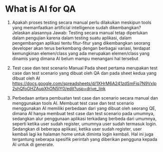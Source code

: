 # What is AI for QA 
1. Apakah proses testing secara manual perlu dilakukan meskipun tools yang memanfaatkan artificial intelligence sudah dikembangkan? Jelaskan alasannya
    Jawab: Testing secara manual tetap diperlukan dalam pengujian karena dalam testing suatu aplikasi, dalam pengembangan aplikasi tentu fitur-fitur yang dikembangkan seorang developer akan terus berkembang dengan berbagai variasi, terdapat kemungkinan elemen/class yang ada merupakan elemen/class yang dinamis yang dimana AI belum mampu menangani hal tersebut



2. Test case dan test scenario Manual
Pada sheet pertama merupakan test case dan test scenario yang dibuat oleh QA dan pada sheet kedua yang dibuat oleh AI
https://docs.google.com/spreadsheets/d/1XHrM6A241zdSmFiq7N9Vxlp2shQfoGHZAupXhON5IY0/edit?usp=drive_link

3. Perbedaan antara pembuatan test case dan scenario secara manual dan menggunakan tools AI.
Membuat test case dan test scenario menggunakan AI memiliki perbedaan dari yang dibuat oleh seorang QE, dimana AI hanya membuat test case dan test scenario pada umumnya, sedangkan alur penggunaan aplikasi terkadang berbeda dari umumnya, seperti ketika user sudah register, umumnya user sudah termasuk login. Sedangkan di beberapa aplikasi, ketika user sudah register, user kembali lagi ke halaman home untuk diminta login kembali. Hal ini juga tergantung seberapa spesifik perintah yang diberikan pengguna kepada AI untuk di generate.